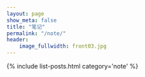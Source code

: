 ```yaml
---
layout: page
show_meta: false
title: "笔记"
permalink: "/note/"
header:
    image_fullwidth: front03.jpg
---
```

{% include list-posts.html category='note' %}